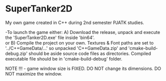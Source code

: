 # SuperTanker2D
My own game created in C++ during 2nd semester PJATK studies.




-To launch the game either:
A) Download the release, unpack and execute the 'SuperTanker2D.exe' file inside 'bin64'.    
or
B) Compile the project on your own. Textures & Font paths are set to '../C++GameData/...' so unpacked 'C++GameData.zip' and 'cmake-build-debug.zip' should be aside source code files as directories. Compiled executable file should be in 'cmake-build-debug' folder.


NOTE !!! - game window size is FIXED. DO NOT change its dimensions. DO NOT maximize the window.
